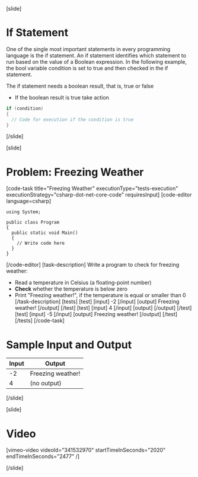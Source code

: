 [slide]
# If Statement
One of the single most important statements in every programming language is the if statement.
An if statement identifies which statement to run based on the value of a Boolean expression. 
In the following example, the bool variable condition is set to true and then checked in the 
if statement.

The if statement needs a boolean result, that is, true or false
  * If the boolean result is true take action

```csharp
if (condition) 
{
  // Code for execution if the condition is true
}
```

[/slide]

[slide]
# Problem: Freezing Weather
[code-task title="Freezing Weather" executionType="tests-execution" executionStrategy="csharp-dot-net-core-code" requiresInput]
[code-editor language=csharp]
```
using System;

public class Program
{
  public static void Main()
  {
    // Write code here
  }
}
```
[/code-editor]
[task-description]
Write a program to check for freezing weather:

  * Read a temperature in Celsius (a floating-point number)
  * **Check** whether the temperature is below zero
  * Print "Freezing weather!", if the temperature is equal or smaller than 0
[/task-description]
[tests]
[test]
[input]
-2
[/input]
[output]
Freezing weather!
[/output]
[/test]
[test]
[input]
4
[/input]
[output]
[/output]
[/test]
[test]
[input]
-5
[/input]
[output]
Freezing weather!
[/output]
[/test]
[/tests]
[/code-task]

# Sample Input and Output
|Input|Output|
|-----|------|
|-2|Freezing weather!|
|4|(no output)|
[/slide]

[slide]
# Video

[vimeo-video videoId="341532970" startTimeInSeconds="2020" endTimeInSeconds="2477" /]

[/slide]
